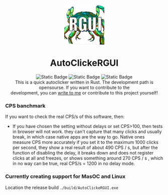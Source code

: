 <div align="center">
  
  ![Logo](src-tauri/icons/128x128.png)
  # AutoClickeRGUI   
  
  ![Static Badge](https://img.shields.io/badge/window-passing-e) ![Static Badge](https://img.shields.io/badge/license-MIT-blue)  ![Static Badge](https://img.shields.io/badge/real_cps-1200-e)   
  This is a quick autoclicker written in Rust.
  The development path is opensourse.
  If you want to contribute to the    
  development, you can [write to me](https://t.me/leofaraf) or contribute to this project yourself!
</div>

### CPS banchmark
If you want to check the real CPS/s of this software, then:
- If you have chosen the setting without delays or set CPS>100, then tests in browser will not work. they can't capture that many clicks and usually break, in which case native apps are the way to go. Native ones measure CPS more accurately if you set it to the maximum 1000 clicks per second, they show a real result of about 490 CPS / s, but after the function of disabling the delay, it breaks down and does not register clicks at all and freezes, or shows something around 270 CPS / s , which in no way can be true, real CPS/s = 1200 in no delay mode.
### Currently creating support for MasOC and Linux
Location the release build `./build/AutoClickeRGUI.exe`
